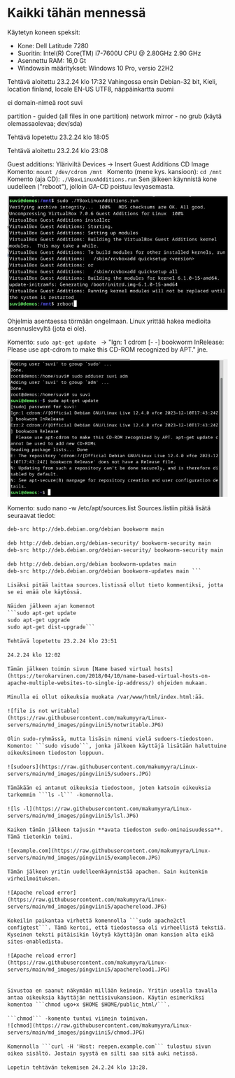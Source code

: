 # Kaikki tähän mennessä

Käytetyn koneen speksit:

- Kone: Dell Latitude 7280
- Suoritin: Intel(R) Core(TM) i7-7600U CPU @ 2.80GHz 2.90 GHz
- Asennettu RAM: 16,0 Gt
- Windowsin määritykset: Windows 10 Pro, versio 22H2


Tehtävä aloitettu 23.2.24 klo 17:32
Vahingossa ensin Debian-32 bit, 
Kieli, location finland, locale EN-US UTF8, näppäinkartta suomi

ei domain-nimeä
root
suvi

partition - guided (all files in one partition)
network mirror - no
grub (käytä olemassaolevaa; dev/sda)


Tehtävä lopetettu 23.2.24 klo 18:05


Tehtävä aloitettu 23.2.24 klo 23:08

Guest additions:
Yläriviltä Devices -> Insert Guest Additions CD Image
Komento: ```mount /dev/cdrom /mnt ```
Komento (mene kys. kansioon): ```cd /mnt```
Komento (aja CD): ```./VBoxLinuxAdditions.run```
Sen jälkeen käynnistä kone uudelleen ("reboot"), jolloin GA-CD poistuu levyasemasta.

![guest additions](https://raw.githubusercontent.com/makumyyra/Linux-servers/main/md_images/pingviini5/guestadd.JPG)

Ohjelmia asentaessa törmään ongelmaan. Linux yrittää hakea medioita asennuslevyltä (jota ei ole). 

Komento: ```sudo apt-get update ``` ->
"Ign: 1 cdrom [- -] bookworm InRelease: Please use apt-cdrom to make this CD-ROM recognized by APT." jne.

![apt error](https://raw.githubusercontent.com/makumyyra/Linux-servers/main/md_images/pingviini5/error.JPG)

Komento: sudo nano -w /etc/apt/sources.list
Sources.listiin pitää lisätä seuraavat tiedot:

```deb http://deb.debian.org/debian bookworm main
deb-src http://deb.debian.org/debian bookworm main

deb http://deb.debian.org/debian-security/ bookworm-security main
deb-src http://deb.debian.org/debian-security/ bookworm-security main

deb http://deb.debian.org/debian bookworm-updates main
deb-src http://deb.debian.org/debian bookworm-updates main ```

Lisäksi pitää laittaa sources.listissä ollut tieto kommentiksi, jotta se ei enää ole käytössä.

Näiden jälkeen ajan komennot 
```sudo apt-get update
sudo apt-get upgrade
sudo apt-get dist-upgrade```

Tehtävä lopetettu 23.2.24 klo 23:51

24.2.24 klo 12:02

Tämän jälkeen toimin sivun [Name based virtual hosts](https://terokarvinen.com/2018/04/10/name-based-virtual-hosts-on-apache-multiple-websites-to-single-ip-address/) ohjeiden mukaan.

Minulla ei ollut oikeuksia muokata /var/www/html/index.html:ää. 

![file is not writable](https://raw.githubusercontent.com/makumyyra/Linux-servers/main/md_images/pingviini5/notwritable.JPG)

Olin sudo-ryhmässä, mutta lisäsin nimeni vielä sudoers-tiedostoon. Komento: ```sudo visudo```, jonka jälkeen käyttäjä lisätään haluttuine oikeuksineen tiedoston loppuun.

![sudoers](https://raw.githubusercontent.com/makumyyra/Linux-servers/main/md_images/pingviini5/sudoers.JPG)

Tämäkään ei antanut oikeuksia tiedostoon, joten katsoin oikeuksia tarkemmin ```ls -l``` -komennolla.

![ls -l](https://raw.githubusercontent.com/makumyyra/Linux-servers/main/md_images/pingviini5/lsl.JPG)

Kaiken tämän jälkeen tajusin **avata tiedoston sudo-ominaisuudessa**. Tämä tietenkin toimi.

![example.com](https://raw.githubusercontent.com/makumyyra/Linux-servers/main/md_images/pingviini5/examplecom.JPG)

Tämän jälkeen yritin uudelleenkäynnistää apachen. Sain kuitenkin virheilmoituksen.

![Apache reload error](https://raw.githubusercontent.com/makumyyra/Linux-servers/main/md_images/pingviini5/apachereload.JPG)

Kokeilin paikantaa virhettä komennolla ```sudo apache2ctl configtest```. Tämä kertoi, että tiedostossa oli virheellistä tekstiä. Kyseinen teksti pitäisikin löytyä käyttäjän oman kansion alta eikä sites-enabledista.

![Apache reload error](https://raw.githubusercontent.com/makumyyra/Linux-servers/main/md_images/pingviini5/apachereload1.JPG)


Sivustoa en saanut näkymään millään keinoin. Yritin usealla tavalla antaa oikeuksia käyttäjän nettisivukansioon. Käytin esimerkiksi komentoa ```chmod ugo+x $HOME $HOME/public_html/```. 

```chmod``` -komento tuntui viimein toimivan.
![chmod](https://raw.githubusercontent.com/makumyyra/Linux-servers/main/md_images/pingviini5/chmod.JPG)

Komennolla ```curl -H 'Host: reepen.example.com``` tulostuu sivun oikea sisältö. Jostain syystä en silti saa sitä auki netissä.

Lopetin tehtävän tekemisen 24.2.24 klo 13:28.